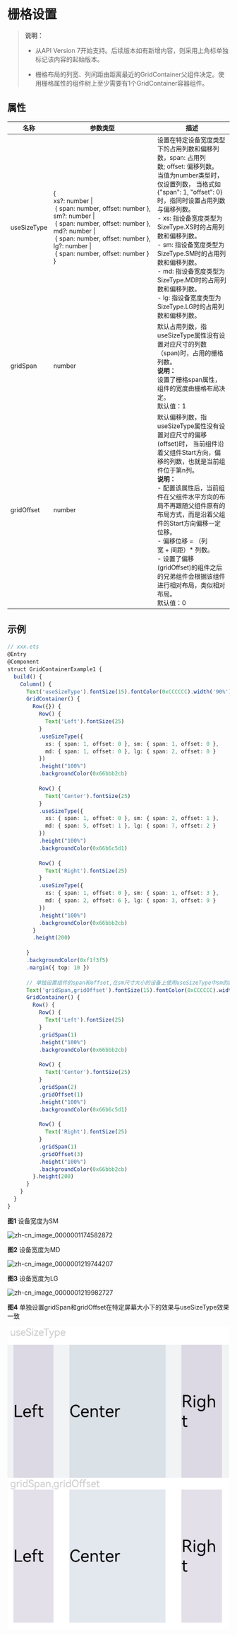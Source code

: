 # 栅格设置

>  **说明：**
>
>  - 从API Version 7开始支持。后续版本如有新增内容，则采用上角标单独标记该内容的起始版本。
>
>  - 栅格布局的列宽、列间距由距离最近的GridContainer父组件决定。使用栅格属性的组件树上至少需要有1个GridContainer容器组件。


## 属性


| 名称        | 参数类型                                                     | 描述                                                         |
| ----------- | ------------------------------------------------------------ | ------------------------------------------------------------ |
| useSizeType | {<br/>xs?:&nbsp;number&nbsp;\|&nbsp;{&nbsp;span:&nbsp;number,&nbsp;offset:&nbsp;number&nbsp;},<br/>sm?:&nbsp;number&nbsp;\|&nbsp;{&nbsp;span:&nbsp;number,&nbsp;offset:&nbsp;number&nbsp;},<br/>md?:&nbsp;number&nbsp;\|&nbsp;{&nbsp;span:&nbsp;number,&nbsp;offset:&nbsp;number&nbsp;},<br/>lg?:&nbsp;number&nbsp;\|&nbsp;{&nbsp;span:&nbsp;number,&nbsp;offset:&nbsp;number&nbsp;}<br/>} | 设置在特定设备宽度类型下的占用列数和偏移列数，span:&nbsp;占用列数;&nbsp;offset:&nbsp;偏移列数。<br/>当值为number类型时，仅设置列数，&nbsp;当格式如{"span":&nbsp;1,&nbsp;"offset":&nbsp;0}时，指同时设置占用列数与偏移列数。<br/>-&nbsp;xs:&nbsp;指设备宽度类型为SizeType.XS时的占用列数和偏移列数。<br/>-&nbsp;sm:&nbsp;指设备宽度类型为SizeType.SM时的占用列数和偏移列数。<br/>-&nbsp;md:&nbsp;指设备宽度类型为SizeType.MD时的占用列数和偏移列数。<br/>-&nbsp;lg:&nbsp;指设备宽度类型为SizeType.LG时的占用列数和偏移列数。 |
| gridSpan    | number                                                       | 默认占用列数，指useSizeType属性没有设置对应尺寸的列数（span)时，占用的栅格列数。<br/>**说明：**<br/>设置了栅格span属性，组件的宽度由栅格布局决定。<br>默认值：1 |
| gridOffset  | number                                                       | 默认偏移列数，指useSizeType属性没有设置对应尺寸的偏移(offset)时，&nbsp;当前组件沿着父组件Start方向，偏移的列数，也就是当前组件位于第n列。<br/>**说明：**<br/>- 配置该属性后，当前组件在父组件水平方向的布局不再跟随父组件原有的布局方式，而是沿着父组件的Start方向偏移一定位移。<br/>- 偏移位移&nbsp;=&nbsp;（列宽&nbsp;+&nbsp;间距）\*&nbsp;列数。<br/>- 设置了偏移(gridOffset)的组件之后的兄弟组件会根据该组件进行相对布局，类似相对布局。<br>默认值：0 |


## 示例

```ts
// xxx.ets
@Entry
@Component
struct GridContainerExample1 {
  build() {
    Column() {
      Text('useSizeType').fontSize(15).fontColor(0xCCCCCC).width('90%')
      GridContainer() {
        Row({}) {
          Row() {
            Text('Left').fontSize(25)
          }
          .useSizeType({
            xs: { span: 1, offset: 0 }, sm: { span: 1, offset: 0 },
            md: { span: 1, offset: 0 }, lg: { span: 2, offset: 0 }
          })
          .height("100%")
          .backgroundColor(0x66bbb2cb)

          Row() {
            Text('Center').fontSize(25)
          }
          .useSizeType({
            xs: { span: 1, offset: 0 }, sm: { span: 2, offset: 1 },
            md: { span: 5, offset: 1 }, lg: { span: 7, offset: 2 }
          })
          .height("100%")
          .backgroundColor(0x66b6c5d1)

          Row() {
            Text('Right').fontSize(25)
          }
          .useSizeType({
            xs: { span: 1, offset: 0 }, sm: { span: 1, offset: 3 },
            md: { span: 2, offset: 6 }, lg: { span: 3, offset: 9 }
          })
          .height("100%")
          .backgroundColor(0x66bbb2cb)
        }
        .height(200)

      }
      .backgroundColor(0xf1f3f5)
      .margin({ top: 10 })

      // 单独设置组件的span和offset,在sm尺寸大小的设备上使用useSizeType中sm的数据实现一样的效果
      Text('gridSpan,gridOffset').fontSize(15).fontColor(0xCCCCCC).width('90%')
      GridContainer() {
        Row() {
          Row() {
            Text('Left').fontSize(25)
          }
          .gridSpan(1)
          .height("100%")
          .backgroundColor(0x66bbb2cb)

          Row() {
            Text('Center').fontSize(25)
          }
          .gridSpan(2)
          .gridOffset(1)
          .height("100%")
          .backgroundColor(0x66b6c5d1)

          Row() {
            Text('Right').fontSize(25)
          }
          .gridSpan(1)
          .gridOffset(3)
          .height("100%")
          .backgroundColor(0x66bbb2cb)
        }.height(200)
      }
    }
  }
}
```

**图1** 设备宽度为SM

![zh-cn_image_0000001174582872](figures/zh-cn_image_0000001174582872.png)

**图2** 设备宽度为MD

![zh-cn_image_0000001219744207](figures/zh-cn_image_0000001219744207.png)

**图3** 设备宽度为LG

![zh-cn_image_0000001219982727](figures/zh-cn_image_0000001219982727.png)

**图4** 单独设置gridSpan和gridOffset在特定屏幕大小下的效果与useSizeType效果一致

![gridSppan](figures/grodSpan.png)